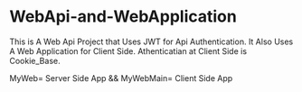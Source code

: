 # WebApi-and-WebApplication
This is A Web Api Project that Uses JWT for Api Authentication.
It Also Uses A Web Application for Client Side.
Athenticatian at Client Side is Cookie_Base.

MyWeb= Server Side App &&
MyWebMain= Client Side App
